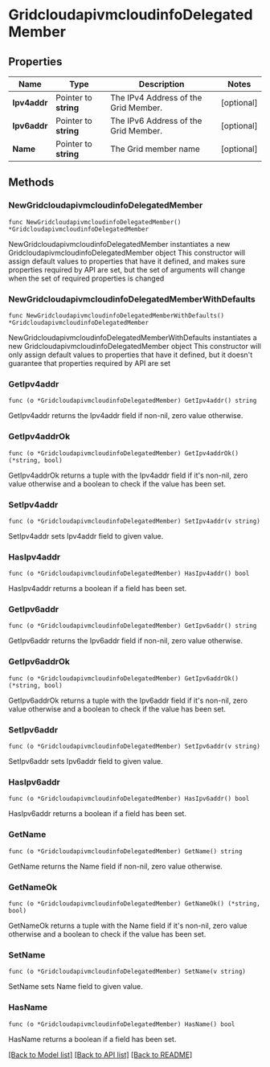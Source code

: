 # GridcloudapivmcloudinfoDelegatedMember

## Properties

Name | Type | Description | Notes
------------ | ------------- | ------------- | -------------
**Ipv4addr** | Pointer to **string** | The IPv4 Address of the Grid Member. | [optional] 
**Ipv6addr** | Pointer to **string** | The IPv6 Address of the Grid Member. | [optional] 
**Name** | Pointer to **string** | The Grid member name | [optional] 

## Methods

### NewGridcloudapivmcloudinfoDelegatedMember

`func NewGridcloudapivmcloudinfoDelegatedMember() *GridcloudapivmcloudinfoDelegatedMember`

NewGridcloudapivmcloudinfoDelegatedMember instantiates a new GridcloudapivmcloudinfoDelegatedMember object
This constructor will assign default values to properties that have it defined,
and makes sure properties required by API are set, but the set of arguments
will change when the set of required properties is changed

### NewGridcloudapivmcloudinfoDelegatedMemberWithDefaults

`func NewGridcloudapivmcloudinfoDelegatedMemberWithDefaults() *GridcloudapivmcloudinfoDelegatedMember`

NewGridcloudapivmcloudinfoDelegatedMemberWithDefaults instantiates a new GridcloudapivmcloudinfoDelegatedMember object
This constructor will only assign default values to properties that have it defined,
but it doesn't guarantee that properties required by API are set

### GetIpv4addr

`func (o *GridcloudapivmcloudinfoDelegatedMember) GetIpv4addr() string`

GetIpv4addr returns the Ipv4addr field if non-nil, zero value otherwise.

### GetIpv4addrOk

`func (o *GridcloudapivmcloudinfoDelegatedMember) GetIpv4addrOk() (*string, bool)`

GetIpv4addrOk returns a tuple with the Ipv4addr field if it's non-nil, zero value otherwise
and a boolean to check if the value has been set.

### SetIpv4addr

`func (o *GridcloudapivmcloudinfoDelegatedMember) SetIpv4addr(v string)`

SetIpv4addr sets Ipv4addr field to given value.

### HasIpv4addr

`func (o *GridcloudapivmcloudinfoDelegatedMember) HasIpv4addr() bool`

HasIpv4addr returns a boolean if a field has been set.

### GetIpv6addr

`func (o *GridcloudapivmcloudinfoDelegatedMember) GetIpv6addr() string`

GetIpv6addr returns the Ipv6addr field if non-nil, zero value otherwise.

### GetIpv6addrOk

`func (o *GridcloudapivmcloudinfoDelegatedMember) GetIpv6addrOk() (*string, bool)`

GetIpv6addrOk returns a tuple with the Ipv6addr field if it's non-nil, zero value otherwise
and a boolean to check if the value has been set.

### SetIpv6addr

`func (o *GridcloudapivmcloudinfoDelegatedMember) SetIpv6addr(v string)`

SetIpv6addr sets Ipv6addr field to given value.

### HasIpv6addr

`func (o *GridcloudapivmcloudinfoDelegatedMember) HasIpv6addr() bool`

HasIpv6addr returns a boolean if a field has been set.

### GetName

`func (o *GridcloudapivmcloudinfoDelegatedMember) GetName() string`

GetName returns the Name field if non-nil, zero value otherwise.

### GetNameOk

`func (o *GridcloudapivmcloudinfoDelegatedMember) GetNameOk() (*string, bool)`

GetNameOk returns a tuple with the Name field if it's non-nil, zero value otherwise
and a boolean to check if the value has been set.

### SetName

`func (o *GridcloudapivmcloudinfoDelegatedMember) SetName(v string)`

SetName sets Name field to given value.

### HasName

`func (o *GridcloudapivmcloudinfoDelegatedMember) HasName() bool`

HasName returns a boolean if a field has been set.


[[Back to Model list]](../README.md#documentation-for-models) [[Back to API list]](../README.md#documentation-for-api-endpoints) [[Back to README]](../README.md)


